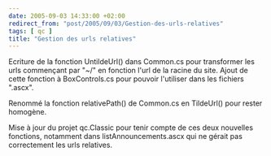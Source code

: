 ```yaml
---
date: 2005-09-03 14:33:00 +02:00
redirect_from: "post/2005/09/03/Gestion-des-urls-relatives"
tags: [ qc ]
title: "Gestion des urls relatives"
---
```


Ecriture de la fonction UntildeUrl() dans Common.cs pour transformer les
urls commençant par "~/" en fonction l'url de la racine du site. Ajout de cette
fonction à BoxControls.cs pour pouvoir l'utiliser dans les fichiers
".ascx".

Renommé la fonction relativePath() de Common.cs en TildeUrl() pour rester
homogène.

Mise à jour du projet qc.Classic pour tenir compte de ces deux nouvelles
fonctions, notamment dans listAnnouncements.ascx qui ne gérait pas correctement
les urls relatives.
